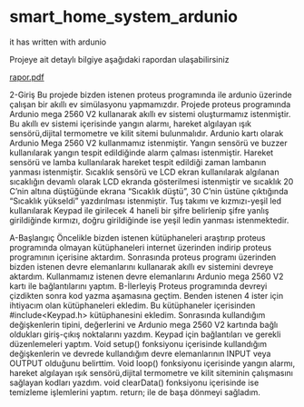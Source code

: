 # smart_home_system_ardunio
it has written with ardunio

Projeye ait detaylı bilgiye aşağıdaki rapordan ulaşabilirsiniz


[rapor.pdf](https://github.com/NurSedaNur/smart_home_system_ardunio/files/12652323/rapor.pdf)

2-Giriş
Bu projede bizden istenen proteus
programında ile ardunio üzerinde çalışan bir
akıllı ev simülasyonu yapmamızdır. Projede
proteus programında Ardunio mega 2560 V2
kullanarak akıllı ev sistemi oluşturmamız
istenmiştir. Bu akıllı ev sistemi içerisinde
yangın alarmı, hareket algılayan ışık
sensörü,dijital termometre ve kilit sitemi
bulunmalıdır. Ardunio kartı olarak Ardunio
Mega 2560 V2 kullanmamız istenmiştir.
Yangın sensörü ve buzzer kullanılarak yangın
tespit edildiğinde alarm çalması istenmiştir.
Hareket sensörü ve lamba kullanılarak hareket
tespit edildiği zaman lambanın yanması
istenmiştir. Sıcaklık sensörü ve LCD ekran
kullanılarak algılanan sıcaklığın devamlı olarak
LCD ekranda gösterilmesi istenmiştir ve
sıcaklık 20 C’nin altına düştüğünde ekrana
“Sıcaklık düştü”, 30 C’nin üstüne çıktığında
“Sıcaklık yükseldi” yazdırılması istenmiştir.
Tuş takımı ve kızmızı-yeşil led kullanılarak
Keypad ile girilecek 4 haneli bir şifre belirlenip
şifre yanlış girildiğinde kırmızı, doğru
girildiğinde ise yeşil ledin yanması
istenmektedir.

A-Başlangıç
Öncelikle bizden istenen kütüphaneleri
araştırıp proteus programında olmayan
kütüphaneleri internet üzerinden indirip
proteus programının içerisine aktardım.
Sonrasında proteus programı üzerinden
bizden istenen devre elemanlarını kullanarak
akıllı ev sistemini devreye aktardım.
Kullanmamız istenen devre elemanlarını
Ardunio mega 2560 V2 kartı ile bağlantılarını
yaptım.
B-İlerleyiş
Proteus programında devreyi çizdikten sonra
kod yazma aşamasına geçtim. Benden istenen
4 ister için ihtiyacım olan kütüphaneleri
ekledim. Bu kütüphaneler içerisinden
#include<Keypad.h> kütüphanesini ekledim.
Sonrasında kullandığım değişkenlerin tipini,
değerlerini ve Ardunio mega 2560 V2 kartında
bağlı oldukları giriş-çıkış noktalarını yazdım.
Keypad için bağlantıları ve gerekli
düzenlemeleri yaptım.
Void setup() fonksiyonu içerisinde kullandığım
değişkenlerin ve devrede kullandığım devre
elemanlarının INPUT veya OUTPUT olduğunu
belirttim.
Void loop() fonksiyonu içerisinde yangın
alarmı, hareket algılayan ışık sensörü,dijital
termometre ve kilit siteminin çalışmasını
sağlayan kodları yazdım.
void clearData() fonksiyonu içerisinde ise
temizleme işlemlerini yaptım. return; ile de
başa dönmeyi sağladım.




